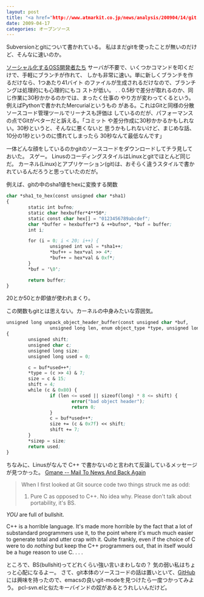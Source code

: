 ```yaml
---
layout: post
title: "<a href="http://www.atmarkit.co.jp/news/analysis/200904/14/git.html">ソーシャル化するOSS開発者たち</a>を読んだ"
date: 2009-04-17
categories: オープンソース
---
```

Subversionとgitについて書かれている。
私はまだgitを使ったことが無いのだけど、そんなに速いのか。

 [ソーシャル化するOSS開発者たち](http://www.atmarkit.co.jp/news/analysis/200904/14/git.html)
 サーバが不要で、いくつかコマンドを叩くだけで、手軽にブランチが作れて、
 しかも非常に速い。単に新しくブランチを作るだけなら、1つあたり41バイト
 のファイルが生成されるだけなので、ブランチングは処理的にも心理的にもコ
 ストが低い。
 .
 .
 0.5秒で差分が取れるのか、同じ作業に30秒かかるのかでは、まったく仕事の
 やり方が変わってくるという。例えばPythonで書かれたMercurialというもの
 がある。これはGitと同様の分散ソースコード管理ツールでリーナスも評価は
 しているのだが、パフォーマンスの点でGitがベターだと訴える。「コミット
 や差分作成に30秒かかるかもしれない。30秒というと、そんなに悪くないと
 思うかもしれないけど、まじめな話、10分の1秒というのに慣れてしまったら
 30秒なんて最低なんです」

一体どんな顔をしているのかgitのソースコードをダウンロードしてチラ見しておいた。
スゲー。
LinusのコーディングスタイルはLinuxとgitでほとんど同じだ。
カーネル(Linux)とアプリケーション(git)は、おそらく違うスタイルで書かれているんだろうと思っていたのだが。

例えば、gitの中のsha1値をhexに変換する関数
```lisp
char *sha1_to_hex(const unsigned char *sha1)
{
        static int bufno;
        static char hexbuffer*4**50*;
        static const char hex[] = "0123456789abcdef";
        char *buffer = hexbuffer*3 & ++bufno*, *buf = buffer;
        int i;

        for (i = 0; i < 20; i++) {
                unsigned int val = *sha1++;
                *buf++ = hex*val >> 4*;
                *buf++ = hex*val & 0xf*;
        }
        *buf = '\0';

        return buffer;
}
```
20とか50とか即値が使われまくり。

この関数もgitとは思えない。カーネルの中身みたいな雰囲気。
```lisp
unsigned long unpack_object_header_buffer(const unsigned char *buf,
                unsigned long len, enum object_type *type, unsigned long *sizep)
{
        unsigned shift;
        unsigned char c;
        unsigned long size;
        unsigned long used = 0;

        c = buf*used++*;
        *type = (c >> 4) & 7;
        size = c & 15;
        shift = 4;
        while (c & 0x80) {
                if (len <= used || sizeof(long) * 8 <= shift) {
                        error("bad object header");
                        return 0;
                }
                c = buf*used++*;
                size += (c & 0x7f) << shift;
                shift += 7;
        }
        *sizep = size;
        return used;
}
```

ちなみに、Linusがなんで C++ で書かないのと言われて反論しているメッセージが見つかった。
 [Gmane -- Mail To News And Back Again](http://article.gmane.org/gmane.comp.version-control.git/57918)
 > 
 > When I first looked at Git source code two things struck me as odd:
 > 1. Pure C as opposed to C++. No idea why. Please don't talk about portability,
 > it's BS.
 
 *YOU* are full of bullshit.
 
 C++ is a horrible language. It's made more horrible by the fact that a lot 
 of substandard programmers use it, to the point where it's much much 
 easier to generate total and utter crap with it. Quite frankly, even if 
 the choice of C were to do *nothing* but keep the C++ programmers out, 
 that in itself would be a huge reason to use C.
   .
   .
   .

ところで、BS(bullshit)ってどれくらい強い言いまわしなの？
気の弱い私はちょっと心配になるよー。
さて、git本体のソースコードの話は置いといて、[GitHub](http://github.com/)には興味を持ったので、emacsの良いgit-modeを見つけたら一度つかってみよう。
pcl-svn.elと似たキーバインドの奴があるとうれしいんだけど。
